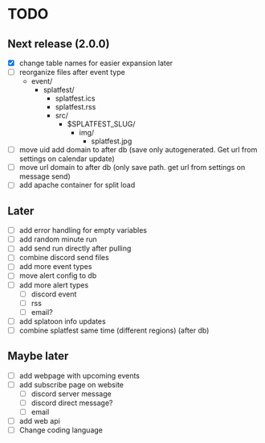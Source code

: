 # TODO

## Next release (2.0.0)
- [x] change table names for easier expansion later
- [ ] reorganize files after event type
  - event/
    - splatfest/
      - splatfest.ics
      - splatfest.rss
      - src/
        - $SPLATFEST_SLUG/
          - img/
            - splatfest.jpg
- [ ] move uid add domain to after db (save only autogenerated. Get url from settings on calendar update) 
- [ ] move url domain to after db (only save path. get url from settings on message send)
- [ ] add apache container for split load

## Later
- [ ] add error handling for empty variables
- [ ] add random minute run
- [ ] add send run directly after pulling
- [ ] combine discord send files
- [ ] add more event types
- [ ] move alert config to db
- [ ] add more alert types
  - [ ] discord event
  - [ ] rss
  - [ ] email?
- [ ] add splatoon info updates
- [ ] combine splatfest same time (different regions) (after db)

## Maybe later
- [ ] add webpage with upcoming events
- [ ] add subscribe page on website
  - [ ] discord server message
  - [ ] discord direct message?
  - [ ] email
- [ ] add web api
- [ ] Change coding language
